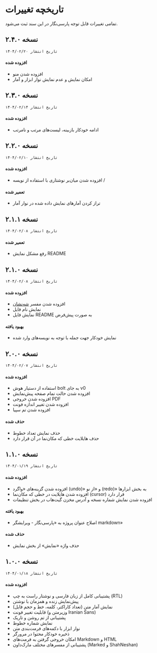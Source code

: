 # تاریخچه تغییرات
تمامی تغییرات قابل توجه پارسی‌نگار در این سند ثبت می‌شود.

## نسخه ۲.۴.۰
`تاریخ انتشار ۱۴۰۴/۰۲/۲۰`

#### افزوده شده
- افزوده شدن منو
- امکان نمایش و عدم نمایش نوار ابزار و آمار

## نسخه ۲.۳.۰
`تاریخ انتشار ۱۴۰۴/۰۲/۱۴`

#### افزوده شده
- ادامه خودکار بازبینه، لیست‌های مرتب و نامرتب

## نسخه ۲.۲.۰
`تاریخ انتشار ۱۴۰۴/۰۲/۱۰`

#### افزوده شده
- افزوده شدن میان‌بر نوشتاری با استفاده از نویسه /

#### تعمیر شده
- تراز کردن آمارهای نمایش داده شده در نوار آمار

## نسخه ۲.۱.۱
`تاریخ انتشار ۱۴۰۴/۰۲/۰۸`

#### تعمیر شده
- رفع مشکل نمایش README

## نسخه ۲.۱.۰
`تاریخ انتشار ۱۴۰۴/۰۲/۰۸`

#### افزوده شده
- افزوده شدن مفسر [شه‌نشان](https://github.com/barnevis/ShahNeshan)
- نمایش نام فایل
- نمایش فایل README به صورت پیش‌فرض

#### بهبود یافته
- نمایش خودکار جهت جمله با توجه به نویسه‌های وارد شده

## نسخه ۲.۰.۰
`تاریخ انتشار ۱۴۰۴/۰۲/۰۷`

#### افزوده شده
- استفاده از دستیار هوش bolt به جای v0
- افزوده شدن حالت تمام صفحه پیش‌نمایش
- افزوده شدن خروجی PDF
- افزوده شدن تغییر اندازه فونت
- افزوده شدن تم  سپیا

#### حذف شده
- حذف نمایش تعداد خطوط
- حذف هایلایت خطی که مکان‌نما در آن قرار دارد

## نسخه ۱.۱.۰
`تاریخ انتشار ۱۴۰۴/۰۱/۱۹`

#### افزوده شده
- افزوده شدن گزینه‌های «واگرد (undo)» و «از نو (redo)» به بخش ابزارها
- افزوده شدن هایلایت در خطی که مکان‌نما (cursor) قرار دارد
- افزوده شدن نمایش شماره نسخه و آدرس مخزن گیت‌هاب در بخش تنظیمات

#### بهبود یافته
- اصلاح عنوان پروژه به «پارسی‌نگار - ویرایشگر markdown»

#### حذف شده
- حذف واژه «نمایش» از بخش نمایش

## نسخه ۱.۰.۰
`تاریخ انتشار ۱۴۰۴/۰۱/۱۸`

#### افزوده شده
- پشتیبانی کامل از زبان فارسی و نوشتار راست به چپ (RTL)
- پیش‌نمایش زنده و همزمان با نوشتن
- نمایش آمار متن (تعداد کاراکتر، کلمه، خط و حجم فایل)
- قابلیت تغییر فونت (وزیرمتن و Iranian Sans)
- پشتیبانی از تم روشن و تاریک
- نمایش شماره خطوط
- نوار ابزار با دکمه‌های فرمت‌بندی متن
- ذخیره خودکار محتوا در مرورگر
- امکان خروجی گرفتن به فرمت‌های Markdown و HTML
- پشتیبانی از مفسرهای مختلف مارک‌داون (Marked و ShahNeshan)
